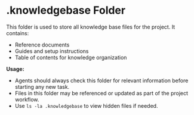 # .knowledgebase Folder

This folder is used to store all knowledge base files for the project. It contains:
- Reference documents
- Guides and setup instructions
- Table of contents for knowledge organization

**Usage:**
- Agents should always check this folder for relevant information before starting any new task.
- Files in this folder may be referenced or updated as part of the project workflow.
- Use `ls -la .knowledgebase` to view hidden files if needed.

